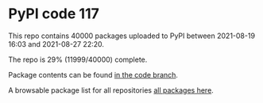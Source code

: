 # PyPI code 117

This repo contains 40000 packages uploaded to PyPI between 
2021-08-19 16:03 and 2021-08-27 22:20.

The repo is 29% (11999/40000) complete.

Package contents can be found [in the code branch](https://github.com/pypi-data/pypi-mirror-117/tree/code/packages).

A browsable package list for all repositories [all packages here](https://pypi-data.github.io/website/repositories/pypi-mirror-117).


